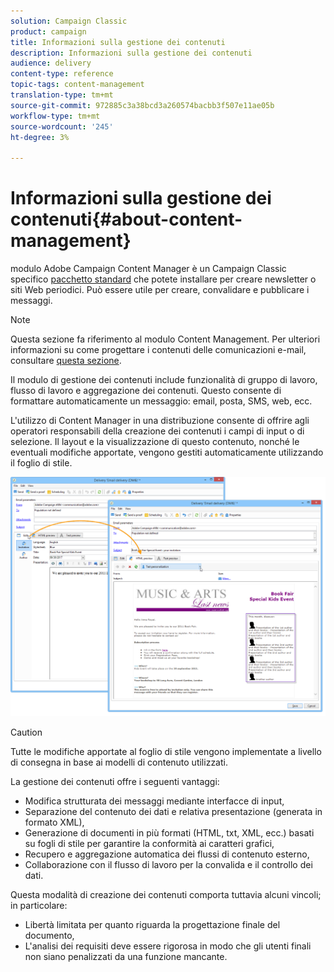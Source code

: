 ```yaml
---
solution: Campaign Classic
product: campaign
title: Informazioni sulla gestione dei contenuti
description: Informazioni sulla gestione dei contenuti
audience: delivery
content-type: reference
topic-tags: content-management
translation-type: tm+mt
source-git-commit: 972885c3a38bcd3a260574bacbb3f507e11ae05b
workflow-type: tm+mt
source-wordcount: '245'
ht-degree: 3%

---
```



# Informazioni sulla gestione dei contenuti{#about-content-management}

 modulo Adobe Campaign Content Manager è un Campaign Classic specifico [pacchetto standard](../../installation/using/installing-campaign-standard-packages.md) che potete installare per creare newsletter o siti Web periodici. Può essere utile per creare, convalidare e pubblicare i messaggi.

>[!NOTE]
>
>Questa sezione fa riferimento al modulo Content Management. Per ulteriori informazioni su come progettare i contenuti delle comunicazioni e-mail, consultare [questa sezione](../../delivery/using/defining-the-email-content.md).

Il modulo di gestione dei contenuti include funzionalità di gruppo di lavoro, flusso di lavoro e aggregazione dei contenuti. Questo consente di formattare automaticamente un messaggio: email, posta, SMS, web, ecc.

L&#39;utilizzo di Content Manager in una distribuzione consente di offrire agli operatori responsabili della creazione dei contenuti i campi di input o di selezione. Il layout e la visualizzazione di questo contenuto, nonché le eventuali modifiche apportate, vengono gestiti automaticamente utilizzando il foglio di stile.

![](assets/s_ncs_content_create_content_sample.png)

>[!CAUTION]
>
>Tutte le modifiche apportate al foglio di stile vengono implementate a livello di consegna in base ai modelli di contenuto utilizzati.

La gestione dei contenuti offre i seguenti vantaggi:

* Modifica strutturata dei messaggi mediante interfacce di input,
* Separazione del contenuto dei dati e relativa presentazione (generata in formato XML),
* Generazione di documenti in più formati (HTML, txt, XML, ecc.) basati su fogli di stile per garantire la conformità ai caratteri grafici,
* Recupero e aggregazione automatica dei flussi di contenuto esterno,
* Collaborazione con il flusso di lavoro per la convalida e il controllo dei dati.

Questa modalità di creazione dei contenuti comporta tuttavia alcuni vincoli; in particolare:

* Libertà limitata per quanto riguarda la progettazione finale del documento,
* L&#39;analisi dei requisiti deve essere rigorosa in modo che gli utenti finali non siano penalizzati da una funzione mancante.


